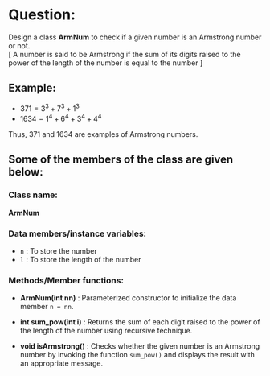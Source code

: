 # Question:

Design a class **ArmNum** to check if a given number is an Armstrong number or not.  
[ A number is said to be Armstrong if the sum of its digits raised to the power of the length of the number is equal to the number ]  

## Example:

- $371 = 3^3 + 7^3 + 1^3$
- $1634 = 1^4 + 6^4 + 3^4 + 4^4$

Thus, 371 and 1634 are examples of Armstrong numbers.

## Some of the members of the class are given below:

### Class name: 
**ArmNum**

### Data members/instance variables:

- `n` : To store the number
- `l` : To store the length of the number

### Methods/Member functions:

- **ArmNum(int nn)** : Parameterized constructor to initialize the data member `n = nn`.

- **int sum_pow(int i)** : Returns the sum of each digit raised to the power of the length of the number using recursive technique.

- **void isArmstrong()** : Checks whether the given number is an Armstrong number by invoking the function `sum_pow()` and displays the result with an appropriate message.

